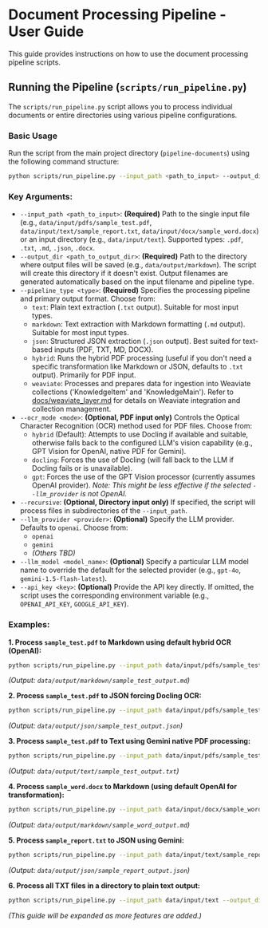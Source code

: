 # Document Processing Pipeline - User Guide

This guide provides instructions on how to use the document processing pipeline scripts.

## Running the Pipeline (`scripts/run_pipeline.py`)

The `scripts/run_pipeline.py` script allows you to process individual documents or entire directories using various pipeline configurations.

### Basic Usage

Run the script from the main project directory (`pipeline-documents`) using the following command structure:

```bash
python scripts/run_pipeline.py --input_path <path_to_input> --output_dir <path_to_output_dir> --pipeline_type <type> [options]
```

### Key Arguments:

*   `--input_path <path_to_input>`: **(Required)** Path to the single input file (e.g., `data/input/pdfs/sample_test.pdf`, `data/input/text/sample_report.txt`, `data/input/docx/sample_word.docx`) or an input directory (e.g., `data/input/text`). Supported types: `.pdf`, `.txt`, `.md`, `.json`, `.docx`.
*   `--output_dir <path_to_output_dir>`: **(Required)** Path to the directory where output files will be saved (e.g., `data/output/markdown`). The script will create this directory if it doesn't exist. Output filenames are generated automatically based on the input filename and pipeline type.
*   `--pipeline_type <type>`: **(Required)** Specifies the processing pipeline and primary output format. Choose from:
    *   `text`: Plain text extraction (`.txt` output). Suitable for most input types.
    *   `markdown`: Text extraction with Markdown formatting (`.md` output). Suitable for most input types.
    *   `json`: Structured JSON extraction (`.json` output). Best suited for text-based inputs (PDF, TXT, MD, DOCX).
    *   `hybrid`: Runs the hybrid PDF processing (useful if you don't need a specific transformation like Markdown or JSON, defaults to `.txt` output). Primarily for PDF input.
    *   `weaviate`: Processes and prepares data for ingestion into Weaviate collections ('KnowledgeItem' and 'KnowledgeMain'). Refer to [docs/weaviate_layer.md](docs/weaviate_layer.md) for details on Weaviate integration and collection management.
*   `--ocr_mode <mode>`: **(Optional, PDF input only)** Controls the Optical Character Recognition (OCR) method used for PDF files. Choose from:
    *   `hybrid` (Default): Attempts to use Docling if available and suitable, otherwise falls back to the configured LLM's vision capability (e.g., GPT Vision for OpenAI, native PDF for Gemini).
    *   `docling`: Forces the use of Docling (will fall back to the LLM if Docling fails or is unavailable).
    *   `gpt`: Forces the use of the GPT Vision processor (currently assumes OpenAI provider). *Note: This might be less effective if the selected `--llm_provider` is not OpenAI.*
*   `--recursive`: **(Optional, Directory input only)** If specified, the script will process files in subdirectories of the `--input_path`.
*   `--llm_provider <provider>`: **(Optional)** Specify the LLM provider. Defaults to `openai`. Choose from:
    *   `openai`
    *   `gemini`
    *   *(Others TBD)*
*   `--llm_model <model_name>`: **(Optional)** Specify a particular LLM model name to override the default for the selected provider (e.g., `gpt-4o`, `gemini-1.5-flash-latest`).
*   `--api_key <key>`: **(Optional)** Provide the API key directly. If omitted, the script uses the corresponding environment variable (e.g., `OPENAI_API_KEY`, `GOOGLE_API_KEY`).

### Examples:

**1. Process `sample_test.pdf` to Markdown using default hybrid OCR (OpenAI):**

```bash
python scripts/run_pipeline.py --input_path data/input/pdfs/sample_test.pdf --output_dir data/output/markdown --pipeline_type markdown
```
*(Output: `data/output/markdown/sample_test_output.md`)*

**2. Process `sample_test.pdf` to JSON forcing Docling OCR:**

```bash
python scripts/run_pipeline.py --input_path data/input/pdfs/sample_test.pdf --output_dir data/output/json --pipeline_type json --ocr_mode docling
```
*(Output: `data/output/json/sample_test_output.json`)*

**3. Process `sample_test.pdf` to Text using Gemini native PDF processing:**

```bash
python scripts/run_pipeline.py --input_path data/input/pdfs/sample_test.pdf --output_dir data/output/text --pipeline_type text --llm_provider gemini
```
*(Output: `data/output/text/sample_test_output.txt`)*

**4. Process `sample_word.docx` to Markdown (using default OpenAI for transformation):**

```bash
python scripts/run_pipeline.py --input_path data/input/docx/sample_word.docx --output_dir data/output/markdown --pipeline_type markdown
```
*(Output: `data/output/markdown/sample_word_output.md`)*

**5. Process `sample_report.txt` to JSON using Gemini:**

```bash
python scripts/run_pipeline.py --input_path data/input/text/sample_report.txt --output_dir data/output/json --pipeline_type json --llm_provider gemini
```
*(Output: `data/output/json/sample_report_output.json`)*

**6. Process all TXT files in a directory to plain text output:**

```bash
python scripts/run_pipeline.py --input_path data/input/text --output_dir data/output/text_batch --pipeline_type text
```

*(This guide will be expanded as more features are added.)*